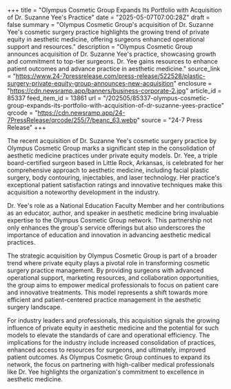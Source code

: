 +++
title = "Olympus Cosmetic Group Expands Its Portfolio with Acquisition of Dr. Suzanne Yee's Practice"
date = "2025-05-07T07:00:28Z"
draft = false
summary = "Olympus Cosmetic Group's acquisition of Dr. Suzanne Yee's cosmetic surgery practice highlights the growing trend of private equity in aesthetic medicine, offering surgeons enhanced operational support and resources."
description = "Olympus Cosmetic Group announces acquisition of Dr. Suzanne Yee's practice, showcasing growth and commitment to top-tier surgeons. Dr. Yee gains resources to enhance patient outcomes and advance practice in aesthetic medicine."
source_link = "https://www.24-7pressrelease.com/press-release/522528/plastic-surgery-private-equity-group-announces-new-acquisition"
enclosure = "https://cdn.newsramp.app/banners/business-corporate-2.jpg"
article_id = 85337
feed_item_id = 13861
url = "/202505/85337-olympus-cosmetic-group-expands-its-portfolio-with-acquisition-of-dr-suzanne-yees-practice"
qrcode = "https://cdn.newsramp.app/24-7PressRelease/qrcode/255/7/beanc_63.webp"
source = "24-7 Press Release"
+++

<p>The recent acquisition of Dr. Suzanne Yee's cosmetic surgery practice by Olympus Cosmetic Group marks a significant step in the consolidation of aesthetic medicine practices under private equity models. Dr. Yee, a triple board-certified surgeon based in Little Rock, Arkansas, is celebrated for her comprehensive approach to aesthetic medicine, including facial plastic surgery, body contouring, injectables, and laser technology. Her practice's exceptional patient satisfaction ratings and innovative techniques make this acquisition a noteworthy development in the industry.</p><p>Dr. Yee's role as a National Education Faculty Member and her contributions as an educator, author, and speaker in aesthetic medicine bring invaluable expertise to the Olympus Cosmetic Group network. This partnership not only enhances the group's service offerings but also underscores the importance of education and innovation in advancing aesthetic medical practices.</p><p>The strategic acquisition by Olympus Cosmetic Group is part of a broader trend where private equity plays a pivotal role in transforming cosmetic surgery practice management. By providing surgeons with advanced operational support, marketing resources, and collaboration opportunities, the group aims to empower medical professionals to focus on patient care and innovative treatments. This model represents a shift towards more efficient and patient-centered practice management in the aesthetic surgery landscape.</p><p>For industry leaders and professionals, this acquisition signals the growing influence of private equity in aesthetic medicine and the potential for such models to elevate the standards of care and operational efficiency. The implications for the industry include increased consolidation of practices, enhanced access to resources for surgeons, and ultimately, improved patient outcomes. As Olympus Cosmetic Group continues to expand its network, the focus on partnering with high-caliber medical professionals like Dr. Yee highlights the organization's commitment to excellence in aesthetic medicine.</p>